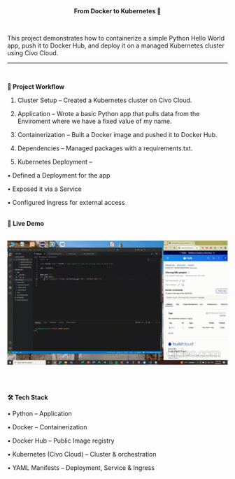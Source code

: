<br><p align="center"><b>From Docker to Kubernetes 🚀</b></p><br>


This project demonstrates how to containerize a simple Python Hello World app, push it to Docker Hub, and deploy it on a managed Kubernetes cluster using Civo Cloud.
<hr> <br>

<b> 🔹 Project Workflow </b>

1. Cluster Setup – Created a Kubernetes cluster on Civo Cloud.

2. Application – Wrote a basic Python app that pulls data from the Enviroment where we have a fixed value of my name.

3. Containerization – Built a Docker image and pushed it to Docker Hub.

4. Dependencies – Managed packages with a requirements.txt.

5. Kubernetes Deployment –  

  • Defined a Deployment for the app

  • Exposed it via a Service

  • Configured Ingress for external access <br>

<br>
  <b> 🔹 Live Demo </b>
  <br>
  <br>

![Live Demo](gif/k8s%20project.gif) 

<br>

<br>

<b>🛠️ Tech Stack </b>

• Python – Application

• Docker – Containerization

• Docker Hub – Public Image registry

• Kubernetes (Civo Cloud) – Cluster & orchestration

• YAML Manifests – Deployment, Service & Ingress
